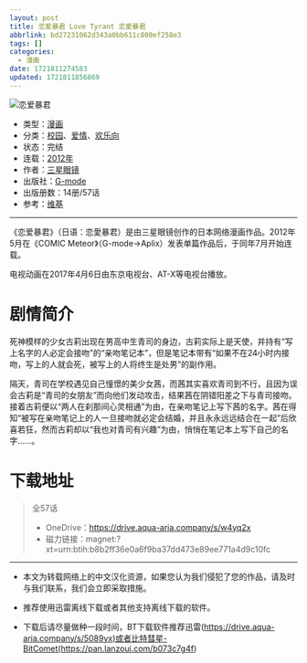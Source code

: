 ```yaml
---
layout: post
title: 恋爱暴君 Love Tyrant 恋愛暴君
abbrlink: bd27231062d343a0bb611c800ef258e3
tags: []
categories:
  - 漫画
date: 1721811274583
updated: 1721811856869
---
```


![恋爱暴君](https://img.20000207.xyz/file/e82b13f0cd3b3a9b28651.jpg)

- 类型：[漫画](/index.php/category/漫画)
- 分类：[校园](/index.php/category/校园)、[爱情](/index.php/category/爱情)、[欢乐向](/index.php/category/欢乐向)
- 状态：完结
- 连载：[2012年](/index.php/category/2012年)
- 作者：[三星眼镜](/index.php/category/三星眼镜)
- 出版社：[G-mode](/index.php/category/G-mode)
- 出版册数：14册/57话
- 参考：[维基](https://zh.wikipedia.org/wiki/戀愛暴君_\(三星眼鏡的漫畫\))

***

《恋爱暴君》（日语：恋愛暴君）是由三星眼镜创作的日本网络漫画作品。2012年5月在《COMIC Meteor》（G-mode→Aplix）发表单篇作品后，于同年7月开始连载。

电视动画在2017年4月6日由东京电视台、AT-X等电视台播放。

# 剧情简介

死神模样的少女古莉出现在男高中生青司的身边，古莉实际上是天使，并持有“写上名字的人必定会接吻”的“亲吻笔记本”，但是笔记本带有“如果不在24小时内接吻，写上的人就会死，被写上的人将终生是处男”的副作用。

隔天，青司在学校遇见自己憧憬的美少女茜，而茜其实喜欢青司到不行，且因为误会古莉是“青司的女朋友”而向他们发动攻击，结果茜在阴错阳差之下与青司接吻。接着古莉便以“两人在刹那间心灵相通”为由，在亲吻笔记上写下茜的名字。茜在得知“被写在亲吻笔记上的人一旦接吻就必定会结婚，并且永永远远结合在一起”后欣喜若狂，然而古莉却以“我也对青司有兴趣”为由，悄悄在笔记本上写下自己的名字……。

# 下载地址

> 全57话
>
> - OneDrive：<https://drive.aqua-aria.company/s/w4yq2x>
> - 磁力链接：magnet:?xt=urn:btih:b8b2ff36e0a6f9ba37dd473e89ee771a4d9c10fc

***

- 本文为转载网络上的中文汉化资源，如果您认为我们侵犯了您的作品，请及时与我们联系，我们会立即采取措施。

- 推荐使用迅雷离线下载或者其他支持离线下载的软件。

- 下载后请尽量做种一段时间，BT下载软件推荐迅雷(<https://drive.aqua-aria.company/s/5089yx)或者比特彗星-BitComet(https://pan.lanzouj.com/b073c7g4f>)
